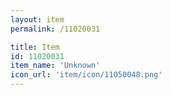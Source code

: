 ```yaml
---
layout: item
permalink: /11020031

title: Item
id: 11020031
item_name: 'Unknown'
icon_url: 'item/icon/11050048.png'
---
```

